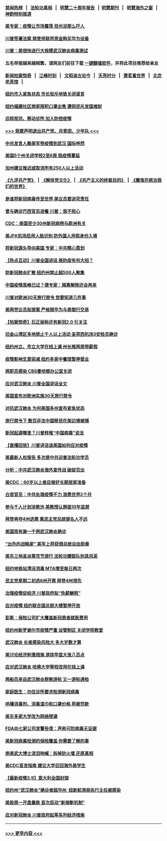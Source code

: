 #### [禁闻热榜](热点新闻.md?=0)  &nbsp;&nbsp;|&nbsp;&nbsp; [法轮功真相](https://github.com/gfw-breaker/truth/blob/master/README.md?=0) &nbsp;&nbsp;|&nbsp;&nbsp; [明慧二十周年报告](https://github.com/gfw-breaker/mh-reports/blob/master/README.md?=0) &nbsp;&nbsp;|&nbsp;&nbsp;[明慧期刊](https://github.com/gfw-breaker/mh-qikan) &nbsp;&nbsp;|&nbsp;&nbsp; [明慧海外之窗](https://github.com/gfw-breaker/mh-news/blob/master/README.md?=0) &nbsp;&nbsp;|&nbsp;&nbsp; [神韵特别报道](https://github.com/gfw-breaker/mh-news/blob/master/shenyun.md?=0)
#### [美专家：疫情让市场震荡 但也没那么吓人](../pages/nsc412/n11938573.md?t=03140231) 
#### [川普签署法案 禁使用联邦资金购买华为设备](../pages/nsc412/n11938279.md?t=03140231) 
#### [川普：美很快进行大规模武汉肺炎病毒测试](../pages/nsc412/n11938523.md?t=03140231) 
#### 五毛举报越来越频繁，请网友们前往下载 [一键翻墙软件](https://github.com/gfw-breaker/ssr-accounts)，并将此项目推荐给亲友
#### [新闻拍案惊奇](https://github.com/gfw-breaker/banned-news/blob/master/pages/link4.md) &nbsp;&nbsp;|&nbsp;&nbsp; [江峰时刻](https://github.com/gfw-breaker/banned-news/blob/master/pages/link4.md) &nbsp;&nbsp;|&nbsp;&nbsp; [文昭谈古论今](https://github.com/gfw-breaker/banned-news/blob/master/pages/link4.md) &nbsp;&nbsp;|&nbsp;&nbsp; [天亮时分](https://github.com/gfw-breaker/banned-news/blob/master/pages/link4.md) &nbsp;&nbsp;|&nbsp;&nbsp; [萧茗看世界](https://github.com/gfw-breaker/banned-news/blob/master/pages/link4.md) &nbsp;&nbsp;|&nbsp;&nbsp; [北京老茶馆](https://github.com/gfw-breaker/banned-news/blob/master/pages/link4.md) &nbsp;&nbsp;|&nbsp;&nbsp; 
#### [纽约市入紧急状态  市长驳斥地铁关闭谣言](../pages/nsc412/n11937384.md?t=03140231) 
#### [纽约福建社区商家囤积口罩出售 遭网民斥发国难财](../pages/nsc412/n11937354.md?t=03140231) 
#### [远程视讯、移动诊所  加入防控疫情](../pages/nsc412/n11937370.md?t=03140231) 
#### [>>> 我要声明退出共产党、共青团、少年队 <<<](https://github.com/begood0513/goodnews/blob/master/quit/letter.md) 
#### [中共发言人赖美军带疫情到武汉 国际哗然](../pages/nsc412/n11936484.md?t=03140231) 
#### [美国5个州关闭学校2至6周 阻疫情蔓延](../pages/nsc412/n11937190.md?t=03140231) 
#### [加州建议推迟或取消所有250人以上活动](../pages/nsc412/n11937373.md?t=03140231) 
#### [《九评共产党》](https://github.com/begood0513/9ping.md/blob/master/README.md) &nbsp;|&nbsp; [《解体党文化》](../../../../jtdwh.md/blob/master/README.md)  &nbsp;|&nbsp; [《共产主义的终极目的》](../../../../gczydzjmd.md/blob/master/README.md) &nbsp;|&nbsp; [《魔鬼在统治我们的世界》](../../../../mgztzwmdsj.md/blob/master/README.md) 
#### [是谁将新冠病毒传至世界 美议员要追究责任](../pages/nsc412/n11936827.md?t=03140231) 
#### [曾与确诊巴西官员进餐 川普：我不担心](../pages/nsc412/n11936958.md?t=03140231) 
#### [CDC：美国至少30州新冠病例与欧洲有关](../pages/nsc412/n11936623.md?t=03140231) 
#### [美JFK机场启用人脸识别 防外国人用假身份入境](../pages/nsc412/n11936511.md?t=03140231) 
#### [将新冠源头导向美国 专家：中共精心策划](../pages/nsc412/n11936432.md?t=03140231) 
#### [【热点互动】川普全国讲话 美防疫有何大招？](../pages/nsc412/n11936288.md?t=03140231) 
#### [防新冠肺炎扩散 纽约州禁止超500人聚集](../pages/nsc412/n11936400.md?t=03140231) 
#### [中国疫情高峰已过？德专家：隔离解除还会再来](../pages/nsc412/n11935994.md?t=03140231) 
#### [川普对欧洲30天旅行禁令 您要知道几件事](../pages/nsc412/n11935870.md?t=03140231) 
#### [美两党议员拟提案 严格限华为与美银行交易](../pages/nsc412/n11935733.md?t=03140231) 
#### [【拍案惊奇】石正丽称还有新冠2.0 引关注](../pages/nsc412/n11934119.md?t=03140231) 
#### [旧金山湾区多地禁止千人以上活动  圣荷西机场3安检员确诊](../pages/nsc412/n11934646.md?t=03140231) 
#### [纽约州立、市立大学在线上课 州长推两周带薪假](../pages/nsc412/n11934353.md?t=03140231) 
#### [疫情影响生意锐减  纽约多家中餐馆暂停营业](../pages/nsc412/n11934327.md?t=03140231) 
#### [两职员感染  CBS曼哈顿办公室关闭](../pages/nsc412/n11934324.md?t=03140231) 
#### [应对武汉肺炎 川普全国讲话全文](../pages/nsc412/n11934150.md?t=03140231) 
#### [美国宣布对欧洲实施30天旅行禁令](../pages/nsc412/n11933815.md?t=03140231) 
#### [对抗武汉肺炎 为何美国多州宣布紧急状态](../pages/nsc412/n11933167.md?t=03140231) 
#### [旅行禁令下 数百非法中国移民在美边境被捕](../pages/nsc412/n11933581.md?t=03140231) 
#### [新冠起源哪里？川普转推“中国病毒”说法](../pages/nsc412/n11933596.md?t=03140231) 
#### [【直播回放】川普讲话谈美国如何应对疫情](../pages/nsc412/n11933533.md?t=03140231) 
#### [美最新人权报告 多次提中共迫害法轮功学员](../pages/nsc412/n11933487.md?t=03140231) 
#### [分析：中共武汉肺炎海外宣传战 破绽百出](../pages/nsc412/n11933338.md?t=03140231) 
#### [美CDC：60岁以上者应做好长期居家准备](../pages/nsc412/n11933128.md?t=03140231) 
#### [白宫官员：中共处理疫情不力 浪费世界2个月](../pages/nsc412/n11932744.md?t=03140231) 
#### [参与千人计划涉欺诈 美教授认罪面10年监禁](../pages/nsc412/n11932927.md?t=03140231) 
#### [拜登再夺4州选票 离民主党总统提名人不远](../pages/nsc412/n11932668.md?t=03140231) 
#### [美国现有逾一千例武汉肺炎确诊](../pages/nsc412/n11932451.md?t=03140231) 
#### [“出色的战略家” 美军上将获颁总统自由勋章](../pages/nsc412/n11932193.md?t=03140231) 
#### [美东三地圣派翠克节游行  法轮功腰鼓队别具风采](../pages/nsc412/n11931646.md?t=03140231) 
#### [纽约地铁站清洁消毒  MTA增至每日两次](../pages/nsc412/n11931570.md?t=03140231) 
#### [民主党星期二初选6州开票 拜登4州领先](../pages/nsc412/n11931114.md?t=03140231) 
#### [治理疫情促经济 川普政府拟“免薪酬税”](../pages/nsc412/n11931088.md?t=03140231) 
#### [应对疫情 纽约联合国总部大楼暂停开放](../pages/nsc412/n11930658.md?t=03140231) 
#### [彭斯：保险公司扩大覆盖新冠患者就医费用](../pages/nsc412/n11930726.md?t=03140231) 
#### [纽约州新罗谢尔市疫情严重  设管制区 关闭学校教堂](../pages/nsc412/n11930740.md?t=03140231) 
#### [武汉肺炎 长者感染风险大 多大岁数才算](../pages/nsc412/n11930449.md?t=03140231) 
#### [美讨论经济刺激措施 道琼早盘大涨八百点](../pages/nsc412/n11930191.md?t=03140231) 
#### [应对武汉肺炎 哈佛大学等校改用在线上课](../pages/nsc412/n11930193.md?t=03140231) 
#### [两船员来自武汉肺炎群聚游轮 又一游轮遇检](../pages/nsc412/n11929594.md?t=03140231) 
#### [家庭医生：勿往诊所要求检测新冠病毒](../pages/nsc412/n11928883.md?t=03140231) 
#### [哄擡消毒剂、消毒湿巾和口罩价格  将被罚款](../pages/nsc412/n11928907.md?t=03140231) 
#### [美东多家大学改为网络授课](../pages/nsc412/n11928896.md?t=03140231) 
#### [FDA向七家公司发警告信：声称可防病毒无证据](../pages/nsc412/n11928912.md?t=03140231) 
#### [美新冠病毒检测的保险覆盖 你需要了解的事](../pages/nsc412/n11928755.md?t=03140231) 
#### [旅美武大博士流泪呐喊：拆掉防火墙 还原真相](../pages/nsc412/n11928097.md?t=03140231) 
#### [美CDC首发指南 建议大学召回海外美学生](../pages/nsc412/n11928060.md?t=03140231) 
#### [【最新疫情3.9】意大利全国封锁](../pages/nsc412/n11925735.md?t=03140231) 
#### [纽约州“武汉肺炎”确诊者超华州  纽新航港局执行主任被感染](../pages/nsc412/n11927714.md?t=03140231) 
#### [美股周一开盘暴跌 首次启动“新熔断机制”](../pages/nsc412/n11927447.md?t=03140231) 
#### [应对新冠肺炎 川普政府起草系列经济措施](../pages/nsc412/n11927327.md?t=03140231) 

----
#### [ >>> 更早内容 <<< ](../indexes/nsc412-earlier.md)
